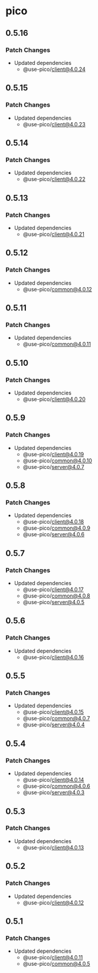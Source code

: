 # pico

## 0.5.16

### Patch Changes

- Updated dependencies
  - @use-pico/client@4.0.24

## 0.5.15

### Patch Changes

- Updated dependencies
  - @use-pico/client@4.0.23

## 0.5.14

### Patch Changes

- Updated dependencies
  - @use-pico/client@4.0.22

## 0.5.13

### Patch Changes

- Updated dependencies
  - @use-pico/client@4.0.21

## 0.5.12

### Patch Changes

- Updated dependencies
  - @use-pico/common@4.0.12

## 0.5.11

### Patch Changes

- Updated dependencies
  - @use-pico/common@4.0.11

## 0.5.10

### Patch Changes

- Updated dependencies
  - @use-pico/client@4.0.20

## 0.5.9

### Patch Changes

- Updated dependencies
  - @use-pico/client@4.0.19
  - @use-pico/common@4.0.10
  - @use-pico/server@4.0.7

## 0.5.8

### Patch Changes

- Updated dependencies
  - @use-pico/client@4.0.18
  - @use-pico/common@4.0.9
  - @use-pico/server@4.0.6

## 0.5.7

### Patch Changes

- Updated dependencies
  - @use-pico/client@4.0.17
  - @use-pico/common@4.0.8
  - @use-pico/server@4.0.5

## 0.5.6

### Patch Changes

- Updated dependencies
  - @use-pico/client@4.0.16

## 0.5.5

### Patch Changes

- Updated dependencies
  - @use-pico/client@4.0.15
  - @use-pico/common@4.0.7
  - @use-pico/server@4.0.4

## 0.5.4

### Patch Changes

- Updated dependencies
  - @use-pico/client@4.0.14
  - @use-pico/common@4.0.6
  - @use-pico/server@4.0.3

## 0.5.3

### Patch Changes

- Updated dependencies
  - @use-pico/client@4.0.13

## 0.5.2

### Patch Changes

- Updated dependencies
  - @use-pico/client@4.0.12

## 0.5.1

### Patch Changes

- Updated dependencies
  - @use-pico/client@4.0.11
  - @use-pico/common@4.0.5
